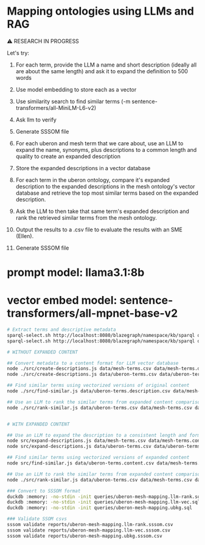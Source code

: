 # Mapping ontologies using LLMs and RAG

:warning: RESEARCH IN PROGRESS

Let's try:

1. For each term, provide the LLM a name and short description (ideally all are about the same length) and ask it to expand the definition to 500 words
2. Use model embedding to store each as a vector
3. Use similarity search to find similar terms (-m sentence-transformers/all-MiniLM-L6-v2)
4. Ask llm to verify
5. Generate SSSOM file

1. For each uberon and mesh term that we care about, use an LLM to expand the name, synonyms, plus descriptions to a common length and quality to create an expanded description
2. Store the expanded descriptions in a vector database 
3. For each term in the uberon ontology, compare it's expanded description to the expanded descriptions in the mesh ontology's vector database and retrieve the top most similar terms based on the expanded description. 
4. Ask the LLM to then take that same term's expanded description and rank the retrieved similar terms from the mesh ontology. 
5. Output the results to a .csv file to evaluate the results with an SME (Ellen).
6. Generate SSSOM file

# prompt model: llama3.1:8b
# vector embed model: sentence-transformers/all-mpnet-base-v2

```bash
# Extract terms and descriptive metadata
sparql-select.sh http://localhost:8080/blazegraph/namespace/kb/sparql queries/mesh-terms.rq > data/mesh-terms.csv
sparql-select.sh http://localhost:8080/blazegraph/namespace/kb/sparql queries/uberon-terms.rq > data/uberon-terms.csv

# WITHOUT EXPANDED CONTENT

## Convert metadata to a content format for LLM vector database
node ./src/create-descriptions.js data/mesh-terms.csv data/mesh-terms.description.csv
node ./src/create-descriptions.js data/uberon-terms.csv data/uberon-terms.description.csv

## Find similar terms using vectorized versions of original content
node ./src/find-similar.js data/uberon-terms.description.csv data/mesh-terms.description.csv data/uberon-terms.description.mesh-scores.csv

## Use an LLM to rank the similar terms from expanded content comparison
node ./src/rank-similar.js data/uberon-terms.csv data/mesh-terms.csv data/uberon-terms.description.csv data/mesh-terms.description.csv data/uberon-terms.description.mesh-scores.csv data/uberon-terms.description.mesh-ranked-scores.csv


# WITH EXPANDED CONTENT

## Use an LLM to expand the description to a consistent length and format
node src/expand-descriptions.js data/mesh-terms.csv data/mesh-terms.content.csv
node src/expand-descriptions.js data/uberon-terms.csv data/uberon-terms.content.csv

## Find similar terms using vectorized versions of expanded content
node src/find-similar.js data/uberon-terms.content.csv data/mesh-terms.content.csv data/uberon-terms.mesh-scores.csv

## Use an LLM to rank the similar terms from expanded content comparison
node ./src/rank-similar.js data/uberon-terms.csv data/mesh-terms.csv data/uberon-terms.content.csv data/mesh-terms.content.csv data/uberon-terms.mesh-scores.csv data/uberon-terms.mesh-ranked-scores.csv

### Convert to SSSOM format
duckdb :memory: -no-stdin -init queries/uberon-mesh-mapping.llm-rank.sql
duckdb :memory: -no-stdin -init queries/uberon-mesh-mapping.llm-vec.sql
duckdb :memory: -no-stdin -init queries/uberon-mesh-mapping.ubkg.sql

### Validate SSOM csvs
sssom validate reports/uberon-mesh-mapping.llm-rank.sssom.csv
sssom validate reports/uberon-mesh-mapping.llm-vec.sssom.csv
sssom validate reports/uberon-mesh-mapping.ubkg.sssom.csv

```
